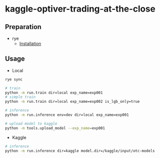 # kaggle-optiver-trading-at-the-close

## Preparation
- rye
  - [Installation](https://rye-up.com/guide/installation/)

## Usage
- Local
```bash
rye sync

# train
python -m run.train dir=local exp_name=exp001
# simple train
python -m run.train dir=local exp_name=exp002 is_lgb_only=true

# inference
python -m run.inference env=dev dir=local exp_name=exp001

# upload model to kaggle
python -m tools.upload_model --exp_name=exp001
```
- Kaggle
```bash
# inference
python -m run.inference dir=kaggle model.dir=/kaggle/input/otc-models
```
